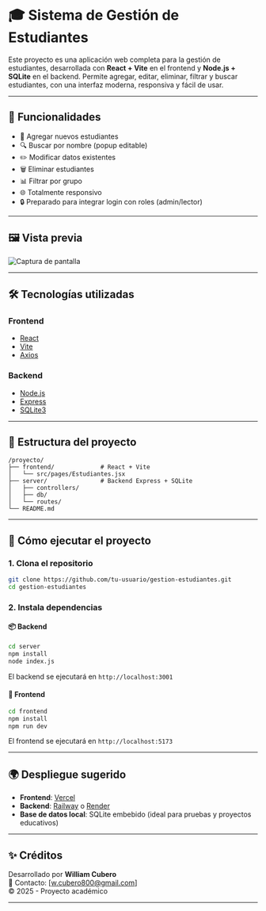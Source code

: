 # 🎓 Sistema de Gestión de Estudiantes

Este proyecto es una aplicación web completa para la gestión de estudiantes, desarrollada con **React + Vite** en el frontend y **Node.js + SQLite** en el backend. Permite agregar, editar, eliminar, filtrar y buscar estudiantes, con una interfaz moderna, responsiva y fácil de usar.

---

## 🚀 Funcionalidades

- 🧑 Agregar nuevos estudiantes
- 🔍 Buscar por nombre (popup editable)
- ✏️ Modificar datos existentes
- 🗑️ Eliminar estudiantes
- 📊 Filtrar por grupo
- 🌐 Totalmente responsivo
- 🔒 Preparado para integrar login con roles (admin/lector)

---

## 🖼️ Vista previa

![Captura de pantalla](./capturas/captura1.png)

---

## 🛠️ Tecnologías utilizadas

### Frontend
- [React](https://reactjs.org/)
- [Vite](https://vitejs.dev/)
- [Axios](https://axios-http.com/)

### Backend
- [Node.js](https://nodejs.org/)
- [Express](https://expressjs.com/)
- [SQLite3](https://www.sqlite.org/)

---

## 📁 Estructura del proyecto

```
/proyecto/
├── frontend/             # React + Vite
│   └── src/pages/Estudiantes.jsx
├── server/               # Backend Express + SQLite
│   ├── controllers/
│   ├── db/
│   └── routes/
└── README.md
```

---

## 🧪 Cómo ejecutar el proyecto

### 1. Clona el repositorio

```bash
git clone https://github.com/tu-usuario/gestion-estudiantes.git
cd gestion-estudiantes
```

### 2. Instala dependencias

#### 📦 Backend

```bash
cd server
npm install
node index.js
```

El backend se ejecutará en `http://localhost:3001`

#### 🧱 Frontend

```bash
cd frontend
npm install
npm run dev
```

El frontend se ejecutará en `http://localhost:5173`

---

## 🌍 Despliegue sugerido

- **Frontend**: [Vercel](https://vercel.com/)
- **Backend**: [Railway](https://railway.app/) o [Render](https://render.com/)
- **Base de datos local**: SQLite embebido (ideal para pruebas y proyectos educativos)

---

## ✨ Créditos

Desarrollado por **William Cubero**  
📧 Contacto: [w.cubero800@gmail.com]  
© 2025 - Proyecto académico

---
